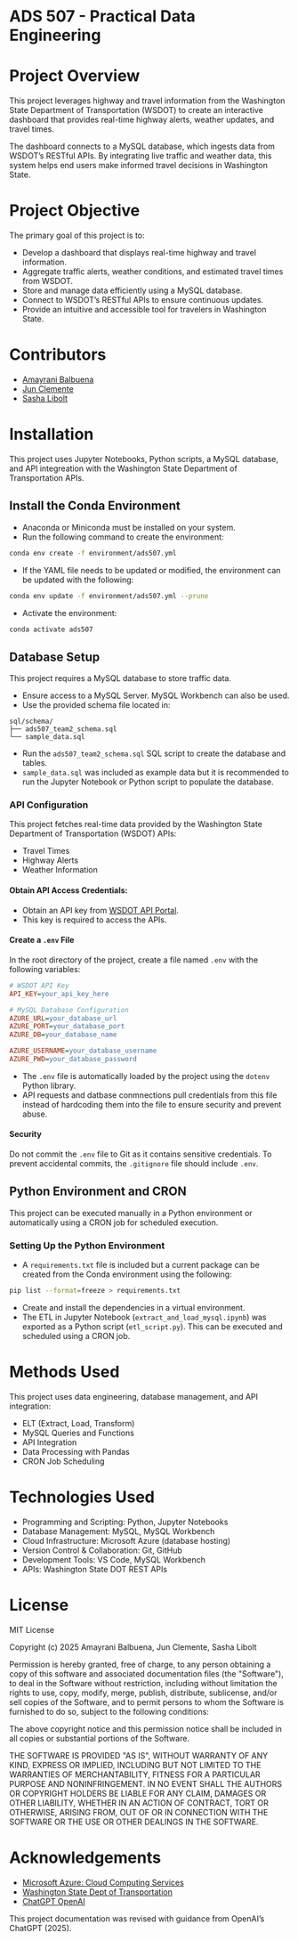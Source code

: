 # ADS 507 - Practical Data Engineering

# Project Overview

This project leverages highway and travel information from the Washington State Department of Transportation (WSDOT) to create an interactive dashboard that provides real-time highway alerts, weather updates, and travel times.

The dashboard connects to a MySQL database, which ingests data from WSDOT’s RESTful APIs. By integrating live traffic and weather data, this system helps end users make informed travel decisions in Washington State.

# Project Objective

The primary goal of this project is to:

- Develop a dashboard that displays real-time highway and travel information.
- Aggregate traffic alerts, weather conditions, and estimated travel times from WSDOT.
- Store and manage data efficiently using a MySQL database.
- Connect to WSDOT’s RESTful APIs to ensure continuous updates.
- Provide an intuitive and accessible tool for travelers in Washington State.

# Contributors

- [Amayrani Balbuena](https://github.com/amayranib)
- [Jun Clemente](https://github.com/junclemente)
- [Sasha Libolt](https://github.com/slibolt)


# Installation

This project uses Jupyter Notebooks, Python scripts, a MySQL database, and API integreation with the Washington State Department of Transportation APIs. 

## Install the Conda Environment

- Anaconda or Miniconda must be installed on your system. 
- Run the following command to create the environment:
```bash
conda env create -f environment/ads507.yml
```
- If the YAML file needs to be updated or modified, the environment can be updated with the following: 
```bash
conda env update -f environment/ads507.yml --prune
```
- Activate the environment:
```bash
conda activate ads507
```

## Database Setup

This project requires a MySQL database to store traffic data. 
- Ensure access to a MySQL Server. MySQL Workbench can also be used. 
- Use the provided schema file located in: 
```pgsql
sql/schema/
├── ads507_team2_schema.sql
└── sample_data.sql 
```
- Run the `ads507_team2_schema.sql` SQL script to create the database and tables. 
- `sample_data.sql` was included as example data but it is recommended to run the Jupyter Notebook or Python script to populate the database. 

### API Configuration

This project fetches real-time data provided by the Washington State Department of Transportation (WSDOT) APIs:
- Travel Times
- Highway Alerts
- Weather Information

#### Obtain API Access Credentials:
- Obtain an API key from [WSDOT API Portal](https://wsdot.wa.gov/traffic/api/). 
- This key is required to access the APIs. 

#### Create a `.env` File

In the root directory of the project, create a file named `.env` with the following variables: 

```ini
# WSDOT API Key
API_KEY=your_api_key_here

# MySQL Database Configuration
AZURE_URL=your_database_url
AZURE_PORT=your_database_port
AZURE_DB=your_database_name

AZURE_USERNAME=your_database_username
AZURE_PWD=your_database_password
```
- The `.env` file is automatically loaded by the project using the `dotenv` Python library. 
- API requests and datbase conmnections pull credentials from this file instead of hardcoding them into the file to ensure security and prevent abuse. 

#### Security
Do not commit the `.env` file to Git as it contains sensitive credentials. 
To prevent accidental commits, the `.gitignore` file should include `.env`. 

## Python Environment and CRON

This project can be executed manually in a Python environment or automatically using a CRON job for scheduled execution. 

### Setting Up the Python Environment
- A `requirements.txt` file is included but a current package can be created from the Conda environment using the following: 
```bash
pip list --format=freeze > requirements.txt
```
- Create and install the dependencies in a virtual environment. 
- The ETL in Jupyter Notebook (`extract_and_load_mysql.ipynb`) was exported as a Python script (`etl_script.py`). This can be executed and scheduled using a CRON job. 

# Methods Used
This project uses data engineering, database management, and API integration:
- ELT (Extract, Load, Transform)
- MySQL Queries and Functions
- API Integration
- Data Processing with Pandas
- CRON Job Scheduling

# Technologies Used

- Programming and Scripting: Python, Jupyter Notebooks
- Database Management: MySQL, MySQL Workbench
- Cloud Infrastructure: Microsoft Azure (database hosting)
- Version Control & Collaboration: Git, GitHub
- Development Tools: VS Code, MySQL Workbench
- APIs: Washington State DOT REST APIs

# License

MIT License

Copyright (c) 2025 Amayrani Balbuena, Jun Clemente, Sasha Libolt

Permission is hereby granted, free of charge, to any person obtaining a copy of this software and associated documentation files (the "Software"), to deal in the Software without restriction, including without limitation the rights to use, copy, modify, merge, publish, distribute, sublicense, and/or sell copies of the Software, and to permit persons to whom the Software is furnished to do so, subject to the following conditions:

The above copyright notice and this permission notice shall be included in all copies or substantial portions of the Software.

THE SOFTWARE IS PROVIDED "AS IS", WITHOUT WARRANTY OF ANY KIND, EXPRESS OR IMPLIED, INCLUDING BUT NOT LIMITED TO THE WARRANTIES OF MERCHANTABILITY, FITNESS FOR A PARTICULAR PURPOSE AND NONINFRINGEMENT. IN NO EVENT SHALL THE AUTHORS OR COPYRIGHT HOLDERS BE LIABLE FOR ANY CLAIM, DAMAGES OR OTHER LIABILITY, WHETHER IN AN ACTION OF CONTRACT, TORT OR OTHERWISE, ARISING FROM, OUT OF OR IN CONNECTION WITH THE SOFTWARE OR THE USE OR OTHER DEALINGS IN THE SOFTWARE.

# Acknowledgements

- [Microsoft Azure: Cloud Computing Services](https://azure.microsoft.com)
- [Washington State Dept of Transportation](https://wsdot.wa.gov/traffic/api/)
- [ChatGPT OpenAI](https://chat.openai.com)


This project documentation was revised with guidance from OpenAI’s ChatGPT (2025).

